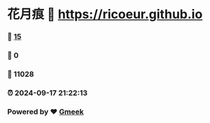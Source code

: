 # 花月痕 :link: https://ricoeur.github.io 
### :page_facing_up: [15](https://ricoeur.github.io/tag.html) 
### :speech_balloon: 0 
### :hibiscus: 11028 
### :alarm_clock: 2024-09-17 21:22:13 
### Powered by :heart: [Gmeek](https://github.com/Meekdai/Gmeek)
